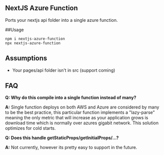 ## NextJS Azure Function

Ports your nextjs api folder into a single azure function.

##Usage

```shell
npm i nextjs-azure-function
npx nextjs-azure-function
```


## Assumptions
- Your pages/api folder isn't in src (support coming)

## FAQ

**Q: Why do this compile into a single function instead of many?**

**A:** Single function deploys on both AWS and Azure are considered by many to be the best practice, this
particular function implements a "lazy-parse" meaning the only metric that will increase as your application grows
is download time which is normally over azures gigabit network. This solution optimizes for cold starts.

**Q: Does this handle getStaticProps/getInitialProps/...?**

**A:** Not currently, however its pretty easy to support in the future.



